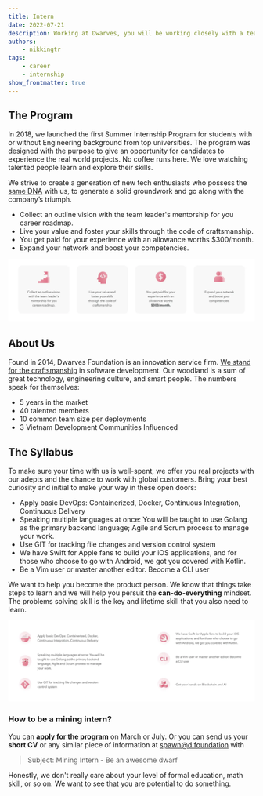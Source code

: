 ```yaml
---
title: Intern
date: 2022-07-21
description: Working at Dwarves, you will be working closely with a team of talented, kind people and working directly with our clients. There is a lot of freedom to contribute to the quality of the project and improve, or prove yourself
authors: 
    - nikkingtr
tags: 
    - career
    - internship
show_frontmatter: true
---
```


## The Program

In 2018, we launched the first Summer Internship Program for students with or without Engineering background from top universities. The program was designed with the purpose to give an opportunity for candidates to experience the real world projects. No coffee runs here. We love watching talented people learn and explore their skills.

We strive to create a generation of new tech enthusiasts who possess the [same DNA](../additional-info/what-we-value.md) with us, to generate a solid groundwork and go along with the company’s triumph.

* Collect an outline vision with the team leader's mentorship for you career roadmap.
* Live your value and foster your skills through the code of craftsmanship.
* You get paid for your experience with an allowance worths $300/month.
* Expand your network and boost your competencies.

![](assets/internship-program-01.webp)

## About Us

Found in 2014, Dwarves Foundation is an innovation service firm. [We stand for the craftsmanship](../additional-info/what-we-stand-for.md) in software development. Our woodland is a sum of great technology, engineering culture, and smart people. The numbers speak for themselves:

* 5 years in the market
* 40 talented members
* 10 common team size per deployments
* 3 Vietnam Development Communities Influenced

## The Syllabus

To make sure your time with us is well-spent, we offer you real projects with our adepts and the chance to work with global customers. Bring your best curiosity and initial to make your way in these open doors:

* Apply basic DevOps: Containerized, Docker, Continuous Integration, Continuous Delivery
* Speaking multiple languages at once: You will be taught to use Golang as the primary backend language; Agile and Scrum process to manage your work.
* Use GIT for tracking file changes and version control system
* We have Swift for Apple fans to build your iOS applications, and for those who choose to go with Android, we got you covered with Kotlin.
* Be a Vim user or master another editor. Become a CLI user

We want to help you become the product person. We know that things take steps to learn and we will help you persuit the **can-do-everything** mindset. The problems solving skill is the key and lifetime skill that you also need to learn.

![](assets/internship-program-02.webp)

### How to be a mining intern?

You can [**apply for the program**](https://internship.dwarves.foundation) on March or July. Or you can send us your **short CV** or any similar piece of information at [spawn@d.foundation](mailto:spawn@d.foundation) with

 >
 > Subject: Mining Intern - Be an awesome dwarf

Honestly, we don't really care about your level of formal education, math skill, or so on. We want to see that you are potential to do something.
